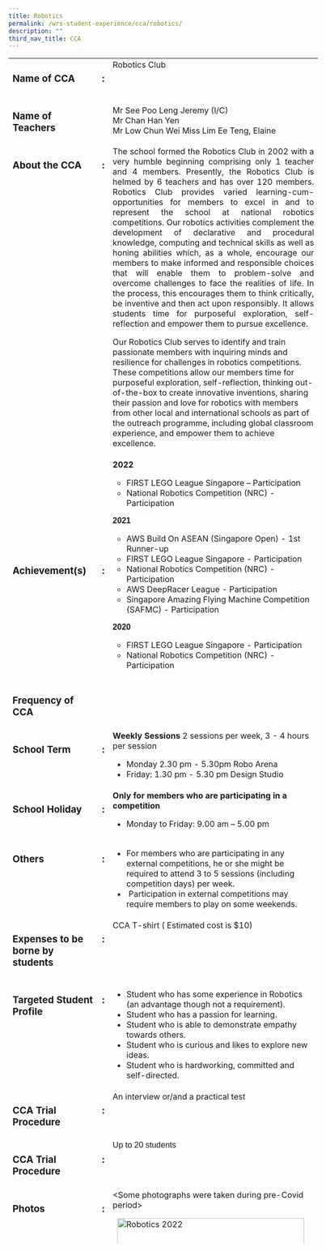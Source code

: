 ```yaml
---
title: Robotics
permalink: /wrs-student-experience/cca/robotics/
description: ""
third_nav_title: CCA
---
```

<table style="width: 121.484%; height: 2339px;">
<tbody>
<tr style="height: 62px;">
<td style="width: 29.078%; height: 62px;" valign="top">
<h3>Name of CCA</h3>
</td>
<td style="width: 1.84397%; height: 62px;" valign="top">
<h3>:</h3>
</td>
<td style="width: 67.9433%; height: 62px;" valign="top">Robotics Club</td>
</tr>
<tr>
<td style="width: 29.078%;">
<h3>Name of Teachers</h3>
</td>
<td style="width: 1.84397%;">
<h3></h3>
</td>
<td style="width: 67.9433%;">Mr See Poo Leng Jeremy (I/C)<br>
Mr Chan Han Yen<br>
Mr Low Chun Wei
<span style="font-weight: 400;">Miss Lim Ee Teng, Elaine</span></td>
</tr>
<tr style="height: 466px;">
<td style="width: 29.078%; height: 466px;" valign="top">
<h3>About the CCA</h3>
</td>
<td style="width: 1.84397%; height: 466px;" valign="top">
<h3>:</h3>
</td>
<td style="width: 67.9433%; height: 466px; text-align: justify;" valign="top">The school formed the Robotics Club in 2002 with a very humble beginning comprising only 1 teacher and 4 members. Presently, the Robotics Club is helmed by 6 teachers and has over 120 members. Robotics Club provides varied learning-cum-opportunities for members to excel in and to represent the school at national robotics competitions. Our robotics activities complement the development of declarative and procedural knowledge, computing and technical skills as well as honing abilities which, as a whole, encourage our members to make informed and responsible choices that will enable them to problem-solve and overcome challenges to face the realities of life. In the process, this encourages them to think critically, be inventive and then act upon responsibly. It allows students time for purposeful exploration, self-reflection and empower them to pursue excellence.
<p style="text-align: left;">Our Robotics Club serves to identify and train passionate members with inquiring minds and resilience for challenges in robotics competitions. These competitions allow our members time for purposeful exploration, self-reflection, thinking out-of-the-box to create innovative inventions, sharing their passion and love for robotics with members from other local and international schools as part of the outreach programme, including global classroom experience, and empower them to achieve excellence.</p>
</td>
</tr>
<tr style="height: 80px;">
<td style="width: 29.078%; height: 80px;">
<h3>Achievement(s)</h3>
</td>
<td style="width: 1.84397%; height: 80px;">
<h3>:</h3>
</td>
<td style="width: 67.9433%; height: 80px;"><b>2022</b>
<ul style="list-style-type: circle;">
 	<li style="font-weight: 400;" aria-level="1"><span style="font-weight: 400;">FIRST LEGO League Singapore – Participation</span></li>
 	<li style="font-weight: 400;" aria-level="1"><span style="font-weight: 400;">National Robotics Competition (NRC) - Participation</span></li>
</ul>
<span style="font-family: 'trebuchet ms', geneva, sans-serif;"><strong>2021</strong></span>
<ul style="list-style-type: circle;">
 	<li>AWS Build On ASEAN (Singapore Open) - 1st Runner-up</li>
 	<li>FIRST LEGO League Singapore - Participation</li>
 	<li>National Robotics Competition (NRC) - Participation</li>
 	<li>AWS DeepRacer League - Participation</li>
 	<li>Singapore Amazing Flying Machine Competition (SAFMC) - Participation</li>
</ul>
<span style="font-family: 'trebuchet ms', geneva, sans-serif;"><strong>2020</strong></span>
<ul style="list-style-type: circle;">
 	<li>FIRST LEGO League Singapore - Participation</li>
 	<li>National Robotics Competition (NRC) - Participation</li>
</ul>
</td>
</tr>
<tr>
<td style="width: 29.078%;">
<h3><b>Frequency of CCA</b></h3>
</td>
<td style="width: 1.84397%;"></td>
<td style="width: 67.9433%;"></td>
</tr>
<tr style="height: 110px;">
<td style="width: 29.078%; height: 75px;" valign="top">
<h3><b>
School Term
</b></h3>
</td>
<td style="width: 1.84397%; height: 75px;" valign="top"><b><b>
</b></b>
<h3>:</h3>
</td>
<td style="width: 67.9433%; height: 75px;" valign="top"><strong>Weekly Sessions</strong>
2 sessions per week, 3 - 4 hours per session
<ul>
 	<li>Monday 2.30 pm - 5.30pm Robo Arena</li>
 	<li>Friday: 1.30 pm - 5.30 pm Design Studio</li>
</ul>
</td>
</tr>
<tr style="height: 67px;">
<td style="width: 29.078%; height: 67px;" valign="top">
<h3><strong>School Holida</strong><b>y
</b></h3>
</td>
<td style="width: 1.84397%; height: 67px;" valign="top">
<h3>:</h3>
</td>
<td style="width: 67.9433%; height: 67px;" valign="top"><strong style="font-size: inherit; font-family: inherit;">Only for members who are participating in a competition</strong>
<ul>
 	<li>Monday to Friday: 9.00 am – 5.00 pm</li>
</ul>
</td>
</tr>
<tr style="height: 136px;">
<td style="width: 29.078%; height: 107px;" valign="top">
<h3><b>Others</b></h3>
</td>
<td style="width: 1.84397%; height: 107px;" valign="top"><b><b>
</b></b>
<h3>:</h3>
</td>
<td style="width: 67.9433%; height: 107px;" valign="top">
<ul>
 	<li>For members who are participating in any external competitions, he or she might be required to attend 3 to 5 sessions (including competition days) per week.</li>
 	<li>&nbsp;Participation in external competitions may require members to play on some weekends.</li>
</ul>
</td>
</tr>
<tr style="height: 88px;">
<td style="width: 29.078%; height: 46px;" valign="top">
<h3>Expenses to be borne by students</h3>
</td>
<td style="width: 1.84397%; height: 46px;" valign="top">
<h3>:</h3>
</td>
<td style="width: 67.9433%; height: 46px;" valign="top">CCA T-shirt ( Estimated cost is $10)
<div></div></td>
</tr>
<tr style="height: 165px;">
<td style="width: 29.078%; height: 165px;" valign="top">
<h3>Targeted Student Profile</h3>
</td>
<td style="width: 1.84397%; height: 165px;" valign="top">
<h3>:</h3>
</td>
<td style="width: 67.9433%; height: 165px;" valign="top">
<ul>
 	<li>Student who has some experience in Robotics (an advantage though not a requirement).</li>
 	<li>Student who has a passion for learning.</li>
 	<li>Student who is able to demonstrate empathy towards others.</li>
 	<li>Student who is curious and likes to explore new ideas.</li>
 	<li>Student who is hardworking, committed and self-directed.</li>
</ul>
</td>
</tr>
<tr style="height: 45.8594px;">
<td style="width: 29.078%; height: 45px;" valign="top">
<h3>CCA Trial Procedure</h3>
</td>
<td style="width: 1.84397%; height: 45px;" valign="top">
<h3>:</h3>
</td>
<td style="width: 67.9433%; height: 45px;" valign="top">An interview or/and a practical test</td>
</tr>
<tr style="height: 82px;">
<td style="width: 29.078%; height: 82px;" valign="top">
<h3>CCA Trial Procedure</h3>
</td>
<td style="width: 1.84397%; height: 82px;" valign="top">
<h3>:</h3>
</td>
<td style="width: 67.9433%; height: 82px;" valign="top"><span style="font-family: 'trebuchet ms', geneva, sans-serif;">Up to 20 students</span></td>
</tr>
<tr>
<td style="width: 29.078%; vertical-align: top;">
<h3>Photos</h3>
</td>
<td style="width: 1.84397%; vertical-align: top;">
<h3>:</h3>
</td>
<td style="width: 67.9433%;"><span style="font-weight: 400;">&lt;Some photographs were taken during pre-Covid period&gt;</span>

<span style="font-family: 'trebuchet ms', geneva, sans-serif;">d</span><img class="wp-image-9002 size-large" src="https://woodlandsringsec-moe-edu-sg-admin.cwp.sg/wp-content/uploads/2022/01/Robotics-2022-370x1024.jpg" alt="Robotics 2022" width="370" height="1024"></td>
</tr>
</tbody>
</table>